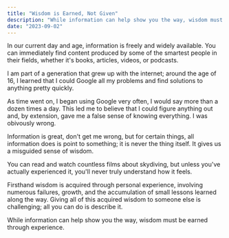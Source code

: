 ```yaml
---
title: "Wisdom is Earned, Not Given"
description: "While information can help show you the way, wisdom must be earned through experience."
date: "2023-09-02"
---
```


In our current day and age, information is freely and widely available. You can immediately find content produced by some of the smartest people in their fields, whether it's books, articles, videos, or podcasts.

I am part of a generation that grew up with the internet; around the age of 16, I learned that I could Google all my problems and find solutions to anything pretty quickly.

As time went on, I began using Google very often, I would say more than a dozen times a day. This led me to believe that I could figure anything out and, by extension, gave me a false sense of knowing everything. I was obivously wrong.

Information is great, don't get me wrong, but for certain things, all information does is point to something; it is never the thing itself. It gives us a misguided sense of wisdom.

You can read and watch countless films about skydiving, but unless you've actually experienced it, you'll never truly understand how it feels.

Firsthand wisdom is acquired through personal experience, involving numerous failures, growth, and the accumulation of small lessons learned along the way. Giving all of this acquired wisdom to someone else is challenging; all you can do is describe it.

While information can help show you the way, wisdom must be earned through experience.

